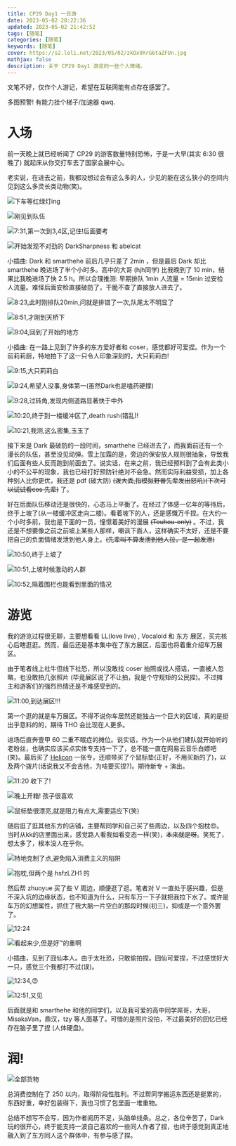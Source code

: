 ```yaml
---
title: CP29 Day1 一日游
date: 2023-05-02 20:22:36
updated: 2023-05-02 21:42:52
tags: [随笔]
categories: [随笔]
keywords: [随笔]
cover: https://s2.loli.net/2023/05/02/zkOx9XrG6taZFUn.jpg
mathjax: false
description: 关于 CP29 Day1 游览的一些个人情绪。
---
```

文笔不好，仅作个人游记，希望在互联网能有点存在感罢了。

多图预警! 有能力挂个梯子/加速器 qwq.

# 入场

前一天晚上就已经听闻了 CP29 的游客数量特别恐怖，于是一大早(其实 6:30 很晚了) 就起床从你交打车去了国家会展中心。

老实说，在进去之前，我都没想过会有这么多的人，少见的能在这么狭小的空间内见到这么多灵长类动物(笑)。

![下车等红绿灯ing](https://s2.loli.net/2023/05/02/kiJ8hdAnarqWSeo.jpg)

![刚见到队伍](https://s2.loli.net/2023/05/02/yaBjAs3GT8zD9xO.jpg)

![7:31,第一次到3,4区,记住!后面要考](https://s2.loli.net/2023/05/02/Dm2ZdVPrej1pIou.jpg)

![开始发现不对劲的 DarkSharpness 和 abelcat](https://s2.loli.net/2023/05/02/F3Yzm4MWrVePRSL.jpg)

小插曲: Dark 和 smarthehe 前后几乎只差了 2min ，但是最后 Dark 却比 smarthehe 晚进场了半个小时多。高中的大哥 (hjh同学) 比我晚到了 10 min，结果比我晚进场了快 2.5 h。所以合理推测: 早期排队 1min 人流量 = 15min 过安检人流量。难怪后面安检直接破防了，干脆不查了直接放人进去了。

![8:23,此时刚排队20min,问就是排错了一次,队尾太不明显了](https://s2.loli.net/2023/05/02/ARgG3LXDdY5Tm19.jpg)

![8:51,才刚到天桥下](https://s2.loli.net/2023/05/02/Sz8wL1ojHDR9mbA.jpg)

![9:04,回到了开始的地方](https://s2.loli.net/2023/05/02/8LJfUnYmubkK2CP.jpg)

小插曲: 在一路上见到了许多的东方爱好者和 coser，感觉都好可爱捏。作为一个前莉莉厨，特地拍下了这一只令人印象深刻的，大只莉莉白!

![9:15,大只莉莉白](https://s2.loli.net/2023/05/02/i8DC5OGUMLoSHc1.jpg)

![9:24,希望人没事,身体第一(虽然Dark也是嗑药硬撑)](https://s2.loli.net/2023/05/02/XtIPQopSzbefalk.jpg)

![9:28,过转角,发现内侧道路显著快于中外](https://s2.loli.net/2023/05/02/ofENDUQiAuTBICV.jpg)

![10:20,终于到一楼缓冲区了,death rush(错乱)!](https://s2.loli.net/2023/05/02/9CAOnwh1LpM683g.jpg)

![10:21,我测,这么密集,玉玉了](https://s2.loli.net/2023/05/02/FWJR4NDz5yliYtP.jpg)

接下来是 Dark 最破防的一段时间，smarthehe 已经进去了，而我面前还有一个漫长的队伍，甚至没见动弹。雪上加霜的是，旁边的保安放人规则很抽象，导致我们后面有些人反而跑到前面去了。说实话，在来之前，我已经预料到了会有此类小小的不公平的现象，我也已经打好预防针绝对不会急。然而实际利益受损，加上各种别人比你更优，我还是 pdf (破大防) ~~(泼大粪,指模拟野兽先辈发出怒吼)(下次可以试试看cos 先辈)~~ 了。

好在后面队伍移动还是很快的，心态马上平衡了。在经过了体感一亿年的等待后，终于上坡了(从一楼缓冲区走向二楼)。看着坡下的人，还是感慨万千捏。在大约一个小时多前，我也是下面的一员，憧憬着美好的漫展 ~~(Touhou-only)~~ 。不过，我还是不想要像之前之前坡上某些人那样，嘲讽下面人，这样确实不太好，还是不要把自己的负面情绪发泄到他人身上。~~(先辈叫不算发泄到他人拉，是一起发泄)~~

![10:50,终于上坡了](https://s2.loli.net/2023/05/02/e9Ms61jEgK5tcb7.jpg)

![10:51,上坡时候激动的人群](https://s2.loli.net/2023/05/02/Yi83gHKvBVDydtG.jpg)

![10:52,隔着围栏也能看到里面的情况](https://s2.loli.net/2023/05/02/wgf6rMZz1Wxo3m9.jpg)

# 游览

我的游览过程很无聊，主要想看看 LL(love live) , Vocaloid 和 东方 展区，买完核心后瞎逛逛。然而，最后还是基本集中在了东方展区，后面也将着重介绍车万展区。

由于笔者线上社牛但线下社恐，所以没敢找 coser 拍照或找人搭话，一直被人忽略，也没敢拍几张照片 (毕竟展区说了不让拍，我是个守规矩的公民捏)。不过摊主和游客们的强烈热情还是不难感受到的。

![11:00,到达展区!!!](https://s2.loli.net/2023/05/02/Yj1Fu2396dkypav.jpg)

第一个逛的就是车万展区。不得不说你车居然还能独占一个巨大的区域，真的是挺出乎意料的的，期待 THO 会比现在人更多。

进场后直奔壹甲 60 二重不眠症的摊位。说实话，作为一个从他们建队就开始听的老粉丝，也确实应该买点实体专支持一下了，总不能一直在网易云音乐白嫖吧(笑)。最后买了 [Helicon](https://music.163.com/album?id=145225520) 一张专，还顺带买了个鼠标垫(正好，不用买新的了)，以及两个拨片(话说我又不会吉他，为啥要买捏?)。期待新专 + 演出。

![11:20 收下了!](https://s2.loli.net/2023/05/02/EPxg4DoTsn1yeLM.jpg)

![晚上开箱! 孩子很喜欢](https://s2.loli.net/2023/05/02/qpMoRw79AZg1W6r.jpg)

![鼠标垫很漂亮,就是阻力有点大,需要适应下(笑)](https://s2.loli.net/2023/05/02/zkOx9XrG6taZFUn.jpg)

随后逛了逛其他东方的店铺，主要帮同学和自己买了些周边，以及四个抱枕😍。当时从kk的店里面出来，感觉路人看我如看变态一样(笑)，~~本来就是呀~~。笑死了，想太多了，根本没人在乎你。

![特地克制了点,避免陷入消费主义的陷阱](https://s2.loli.net/2023/05/02/97bwUCFkBAEqQDr.jpg)

![抱枕,但两个是 hsfzLZH1 的](https://s2.loli.net/2023/05/02/5tq3VvRhacuOGbw.jpg)

然后帮 zhuoyue 买了些 V 周边，顺便逛了逛。笔者对 V 一直处于感兴趣，但是不深入坑的边缘状态，也不知道为什么，只有车万一下子就把我拉下水了。或许是车万的幻想属性，抓住了我大脑一片空白的那段时候(初三)，抑或是一个意外罢了。

![12:24](https://s2.loli.net/2023/05/02/a4qbifPVecUT1k8.jpg)

![看起来少,但是好™的重啊](https://s2.loli.net/2023/05/02/eljnpcLKV2h4Y9Q.jpg)

小插曲，见到了囧仙本人。由于太社恐，只敢偷拍捏。囧仙可爱捏，不过感觉好大一只，感觉三个我都打不过(误)。

![12:34,😍](https://s2.loli.net/2023/05/02/1tgKd4NJUAwl2Za.jpg)

![12:51,又见](https://s2.loli.net/2023/05/02/QL2dxbZETyIcS5t.jpg)

后面就是和 smarthehe 和他的同学们，以及我可爱的高中同学屌哥，大哥，MisakaVan，鼎汉，tzy 等人面基了。可惜的是照片没拍，不过最美好的回忆已经存在脑子里了捏 (人体硬盘)。

# 润!

![全部货物](https://s2.loli.net/2023/05/02/IXGMziuDvtB63hY.jpg)

总消费控制在了 250 以内，取得阶段性胜利。不过帮同学搬运东西还是挺累的，东西好重，幸好包装得下，我也习惯了包里面一堆重物。

总结不想写不会写，因为作者阅历不足，头脑单线条。总之，各位辛苦了，Dark 玩的很开心，终于能支持一波自己喜欢的一些同人作者了捏，也终于感觉到真正地融入到了东方同人这个群体中，有参与感了捏。
